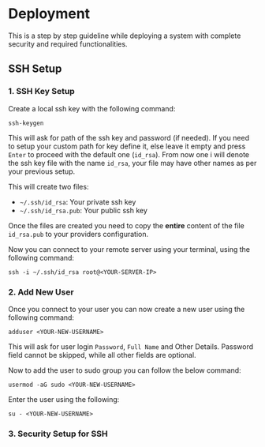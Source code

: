 # Deployment

This is a step by step guideline while deploying a system with complete security and required functionalities.

## SSH Setup

### 1. SSH Key Setup

Create a local ssh key with the following command:

```shell
ssh-keygen
```

This will ask for path of the ssh key and password (if needed). If you need to setup your custom path for key define it, else leave it empty and press `Enter` to proceed with the default one (`id_rsa`). From now one i will denote the ssh key file with the name `id_rsa`, your file may have other names as per your previous setup.

This will create two files:

- `~/.ssh/id_rsa`: Your private ssh key
- `~/.ssh/id_rsa.pub`: Your public ssh key

Once the files are created you need to copy the **entire** content of the file `id_rsa.pub` to your providers configuration.

Now you can connect to your remote server using your terminal, using the following command:

```shell
ssh -i ~/.ssh/id_rsa root@<YOUR-SERVER-IP>
```

### 2. Add New User

Once you connect to your user you can now create a new user using the following command:

```shell
adduser <YOUR-NEW-USERNAME>
```

This will ask for user login `Password`, `Full Name` and Other Details. Password field cannot be skipped, while all other fields are optional.

Now to add the user to sudo group you can follow the below command:

```shell
usermod -aG sudo <YOUR-NEW-USERNAME>
```

Enter the user using the following:

```shell
su - <YOUR-NEW-USERNAME>
```

### 3. Security Setup for SSH
